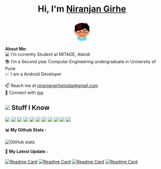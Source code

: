 # <h1 align="center">Hi, I'm <a href="https://niranjangirhe.github.io/Connect-with-me/">Niranjan Girhe</a></h1>
    
<p align="center">
    <img src="./assest/me.png"  width="70px">
</p>

<div>
<strong>About Me:</strong><br>
💻 I’m currently Student at MITAOE, Alandi<br>
📚 I’m a Second year Computer Engineering undergraduate in University of Pune<br>
📈 I am a Android Developer<br>

📫 Reach me at <a href="mailto:niranjangirheindia@gmail.com">niranjangirheindia@gmail.com</a><br>
📧 Connect with <a href="https://niranjangirhe.github.io/Connect-with-me/">me</a>

<h2><img src="https://media.giphy.com/media/VdoIFLsMIlwzfKD520/giphy.gif" height="20"> Stuff I Know</h2>                                                                                                                  
<p>
<img src="https://img.shields.io/badge/-Android Studio-3DDC84?style=flat-square&logo=android-studio&logoColor=white" height="25"> 
<img src="https://img.shields.io/badge/-C++-00599C?style=flat-square&logo=C++&logoColor=black" height="25"> 
<img src="https://img.shields.io/badge/-Firebase-FFCA28?style=flat-square&logo=Firebase&logoColor=white" height="25"> 
<img src="https://img.shields.io/badge/-Blender-F5792A?style=flat-square&logo=blender&logoColor=white" height="25"> 
<img src="https://img.shields.io/badge/-Unity-000000?style=flat-square&logo=unity" height="25"> 
<img src="https://img.shields.io/badge/-Python-3776AB?style=flat-square&logo=Python&logoColor=white" height="25">
<img src="https://img.shields.io/badge/-Git-black?style=flat-square&logo=git" height="25"> 
<img src="https://img.shields.io/badge/-GitHub-181717?style=flat-square&logo=github" height="25">  
<img src="https://img.shields.io/badge/-Java-007396?style=flat-square&logo=java&logoColor=white" height="25">
<img src="https://img.shields.io/badge/-Javascript-F7DF1E?style=flat-square&logo=JavaScript&logoColor=white" height="25">
<img src="https://img.shields.io/badge/-C Sharp-239120?style=flat-square&logo=c-sharp&logoColor=white" height="25">
</p>


<strong>📊 My Github Stats :</strong><br><br>
![GitHub stats](https://github-readme-stats.vercel.app/api?username=niranjangirhe&show_icons=true&count_private=true&include_all_commits=true&theme=radical)<br>



<strong>🚀 My Latest Update :</strong><br><br>
[![Readme Card](https://github-readme-stats.vercel.app/api/pin/?username=niranjangirhe&repo=ShetkariMitraApp&theme=radical)](https://github.com/niranjangirhe/ShetkariMitraApp)
[![Readme Card](https://github-readme-stats.vercel.app/api/pin/?username=niranjangirhe&repo=open-elective&theme=radical)](https://github.com/niranjangirhe/open-elective)
[![Readme Card](https://github-readme-stats.vercel.app/api/pin/?username=niranjangirhe&repo=killing_Tech&theme=radical)](https://github.com/niranjangirhe/killing_Tech)
[![Readme Card](https://github-readme-stats.vercel.app/api/pin/?username=niranjangirhe&repo=nganime&theme=radical)](https://github.com/niranjangirhe/nganime)

</div>
